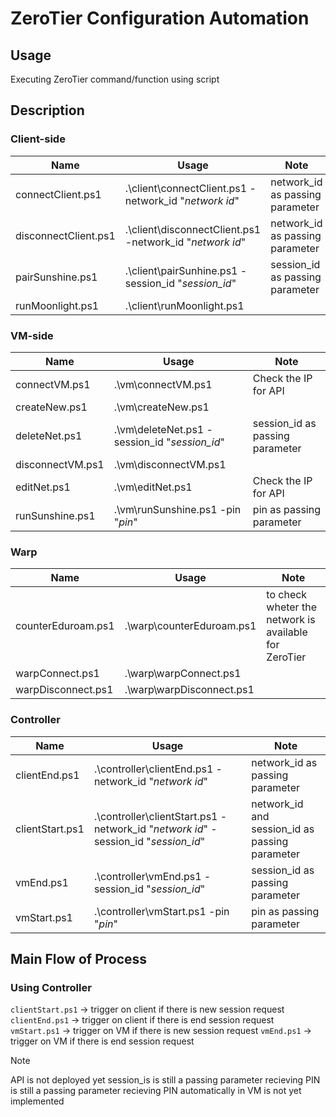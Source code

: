 # ZeroTier Configuration Automation

## Usage
Executing ZeroTier command/function using script

## Description

### Client-side

| Name | Usage | Note |
|----------|----------|----------|
| connectClient.ps1   | .\client\connectClient.ps1 -network_id "_network id_" | network_id as passing parameter  |
| disconnectClient.ps1    | .\client\disconnectClient.ps1 -network_id "_network id_"  | network_id as passing parameter   |
| pairSunshine.ps1   | .\client\pairSunhine.ps1 -session_id "_session_id_"   | session_id as passing parameter |
| runMoonlight.ps1  | .\client\runMoonlight.ps1   |    |

### VM-side

| Name | Usage | Note |
|----------|----------|----------|
| connectVM.ps1  |.\vm\connectVM.ps1 | Check the IP for API   |
| createNew.ps1   | .\vm\createNew.ps1  |    |
| deleteNet.ps1   | .\vm\deleteNet.ps1 -session_id "_session_id_"  | session_id as passing parameter |
| disconnectVM.ps1   | .\vm\disconnectVM.ps1  |    |
| editNet.ps1   | .\vm\editNet.ps1  | Check the IP for API   |
| runSunshine.ps1   | .\vm\runSunshine.ps1 -pin "_pin_"   | pin as passing parameter    |

### Warp

| Name | Usage | Note |
|----------|----------|----------|
| counterEduroam.ps1   | .\warp\counterEduroam.ps1 | to check wheter the network is available for ZeroTier  |
| warpConnect.ps1    | .\warp\warpConnect.ps1  |    |
| warpDisconnect.ps1   | .\warp\warpDisconnect.ps1 |  |

### Controller

| Name | Usage | Note |
|----------|----------|----------|
| clientEnd.ps1   |.\controller\clientEnd.ps1 -network_id "_network id_"  | network_id as passing parameter  |
| clientStart.ps1    | .\controller\clientStart.ps1 -network_id "_network id_" -session_id "_session_id_"   | network_id and session_id as passing parameter   |
| vmEnd.ps1   | .\controller\vmEnd.ps1 -session_id "_session_id_"   | session_id as passing parameter |
| vmStart.ps1  | .\controller\vmStart.ps1 -pin "_pin_"  | pin as passing parameter   |

## Main Flow of Process

### Using Controller
`clientStart.ps1`  → trigger on client if there is new session request
`clientEnd.ps1`    → trigger on client if there is end session request
`vmStart.ps1`      → trigger on VM if there is new session request
`vmEnd.ps1`        → trigger on VM if there is end session request

>[!NOTE]
> API is not deployed yet
> session_is is still a passing parameter
> recieving PIN is still a passing parameter
> recieving PIN automatically in VM is not yet implemented
